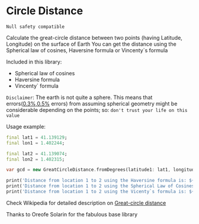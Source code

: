 # Circle Distance

`Null safety compatible`

Calculate the great-circle distance between two points (having Latitude, Longitude) on the surface of Earth 
You can get the distance using the Spherical law of cosines, Haversine formula or Vincenty`s formula  

Included in this library:

- Spherical law of cosines 
- Haversine formula 
- Vincenty` formula 

`Disclaimer`: The earth is not quite a sphere. This means that errors([0.3%][1],[0.5%][2] errors) from assuming spherical geometry might be considerable depending on the points; so: `don't trust your life on this value`

Usage example:

```dart
final lat1 = 41.139129;
final lon1 = 1.402244;

final lat2 = 41.139074;
final lon2 = 1.402315;

var gcd = new GreatCircleDistance.fromDegrees(latitude1: lat1, longitude1: lon1, latitude2: lat2, longitude2: lon2);

print('Distance from location 1 to 2 using the Haversine formula is: ${gcd.haversineDistance()}');
print('Distance from location 1 to 2 using the Spherical Law of Cosines is: ${gcd.sphericalLawOfCosinesDistance()}');
print('Distance from location 1 to 2 using the Vicenty`s formula is: ${gcd.vincentyDistance()}');
```

Check Wikipedia for detailed description on [Great-circle distance][3]

[1]: https://gis.stackexchange.com/questions/25494/how-accurate-is-approximating-the-earth-as-a-sphere#25580
[2]: https://en.wikipedia.org/wiki/Great-circle_distance#cite_note-1
[3]: https://en.wikipedia.org/wiki/Great-circle_distance
[great_circle_distance]: https://upload.wikimedia.org/wikipedia/commons/thumb/c/cb/Illustration_of_great-circle_distance.svg/500px-Illustration_of_great-circle_distance.svg.png
[travis_status]: https://travis-ci.org/DEVSOG12/great_circle_distance_calculator.svg?branch=master
[coverage_page]: https://coveralls.io/github/DEVSOG12/great_circle_distance_calculator?branch=master
[coverage_status]: https://coveralls.io/repos/github/DEVSOG12/great_circle_distance_calculator/badge.svg?branch=master
[pub_version]: https://img.shields.io/pub/v/great_circle_distance.svg
[4]: https://pub.dev/packages/great_circle_distance_calculator


Thanks to Oreofe Solarin for the fabulous base library
